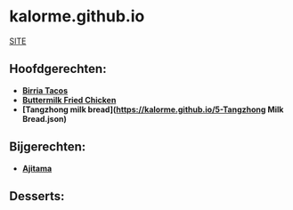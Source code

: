# kalorme.github.io

[SITE](kalorme.github.io)

<h2>Hoofdgerechten:</h2>

+ **[Birria Tacos](https://kalorme.github.io/Birria%20Quesa%20Tacos.html)**
+ **[Buttermilk Fried Chicken](https://kalorme.github.io/Buttermilk_Fried_Chicken.html)**
+ **[Tangzhong milk bread](https://kalorme.github.io/5-Tangzhong Milk Bread.json)**

<h2>Bijgerechten:</h2>

+ **[Ajitama](https://kalorme.github.io/Ajitama.html)**

<h2>Desserts:</h2>